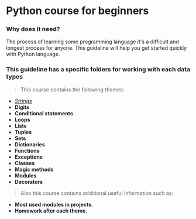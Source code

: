 # Python course for beginners

### Why does it need?

The process of learning some programming language it's a difficult and longest process for anyone.
This guideline will help you get started quickly with Python language.

### This guideline has a specific folders for working with each data types
> This course contains the following themes:
- [_Strings_]("pythonCourseForBeginners/strings/README.md")
- **Digits**
- **Conditional statements**
- **Loops**
- **Lists**
- **Tuples**
- **Sets**
- **Dictionaries**
- **Functions**
- **Exceptions**
- **Classes**
- **Magic methods**
- **Modules**
- **Decorators**

> Also this course contains additional useful information such as:
- **Most used modules in projects.**
- **Homework after each theme.**
